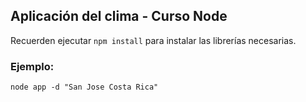 ## Aplicación del clima - Curso Node

Recuerden ejecutar ```npm install``` para instalar las librerías necesarias.

### Ejemplo:

```
node app -d "San Jose Costa Rica"
```